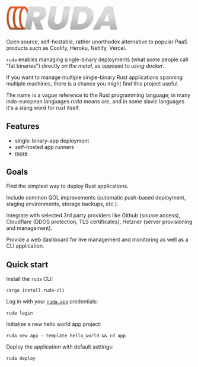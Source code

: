 ## <img src="dash/assets/images/ruda-logo.png" width="300">

Open source, self-hostable, rather unorthodox alternative to popular PaaS
products such as Coolify, Heroku, Netlify, Vercel.

`ruda` enables managing single-binary deployments (what some people call
"fat binaries") directly *on the metal*, as opposed to *using docker*.

If you want to manage multiple single-binary Rust applications spanning
multiple machines, there is a chance you might find this project useful.

The name is a vague reference to the Rust programming language; in many
indo-european languages *ruda* means *ore*, and in some slavic languages
it's a slang word for rust itself.


## Features

- single-binary-app deployment 
- self-hosted app runners 
- [more](https://ruda.app/features)


## Goals

Find the simplest way to deploy Rust applications. 

Include common QOL improvements (automatic push-based deployment, staging
environments, storage backups, etc.).

Integrate with selected 3rd party providers like Github (source access),
Cloudflare (DDOS protection, TLS certificates), Hetzner (server provisioning
and management).

Provide a web dashboard for live management and monitoring as well as a CLI
application.


## Quick start

Install the `ruda` CLI:

```
cargo install ruda-cli
```

Log in with your [`ruda.app`](https://ruda.app) credentials:

```
ruda login
```

Initialize a new hello world app project:

```
ruda new app --template hello_world && cd app
```

Deploy the application with default settings:

```
ruda deploy 
```

